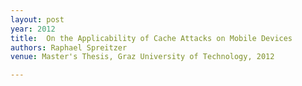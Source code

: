 ```yaml
---
layout: post
year: 2012
title:  On the Applicability of Cache Attacks on Mobile Devices
authors: Raphael Spreitzer
venue: Master's Thesis, Graz University of Technology, 2012

---
```


